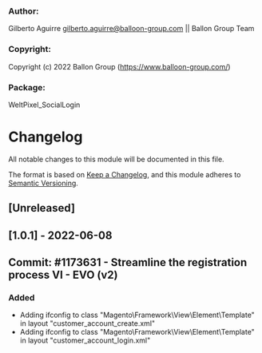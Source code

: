 ### Author:
Gilberto Aguirre <gilberto.aguirre@balloon-group.com> || Ballon Group Team

### Copyright:
Copyright (c) 2022 Ballon Group (https://www.balloon-group.com/)

### Package:
WeltPixel_SocialLogin

# Changelog
All notable changes to this module will be documented in this file.

The format is based on [Keep a Changelog](https://keepachangelog.com/en/1.0.0/),
and this module adheres to [Semantic Versioning](https://semver.org/spec/v2.0.0.html).

## [Unreleased]

## [1.0.1] - 2022-06-08
## Commit: #1173631 - Streamline the registration process VI - EVO (v2)
### Added
- Adding ifconfig to class "Magento\Framework\View\Element\Template" in layout "customer_account_create.xml"
- Adding ifconfig to class "Magento\Framework\View\Element\Template" in layout "customer_account_login.xml"